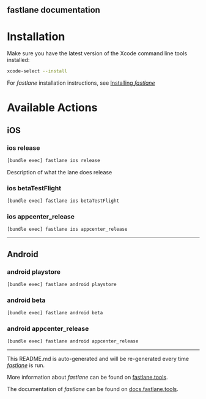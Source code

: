 fastlane documentation
----

# Installation

Make sure you have the latest version of the Xcode command line tools installed:

```sh
xcode-select --install
```

For _fastlane_ installation instructions, see [Installing _fastlane_](https://docs.fastlane.tools/#installing-fastlane)

# Available Actions

## iOS

### ios release

```sh
[bundle exec] fastlane ios release
```

Description of what the lane does release

### ios betaTestFlight

```sh
[bundle exec] fastlane ios betaTestFlight
```



### ios appcenter_release

```sh
[bundle exec] fastlane ios appcenter_release
```



----


## Android

### android playstore

```sh
[bundle exec] fastlane android playstore
```



### android beta

```sh
[bundle exec] fastlane android beta
```



### android appcenter_release

```sh
[bundle exec] fastlane android appcenter_release
```



----

This README.md is auto-generated and will be re-generated every time [_fastlane_](https://fastlane.tools) is run.

More information about _fastlane_ can be found on [fastlane.tools](https://fastlane.tools).

The documentation of _fastlane_ can be found on [docs.fastlane.tools](https://docs.fastlane.tools).
